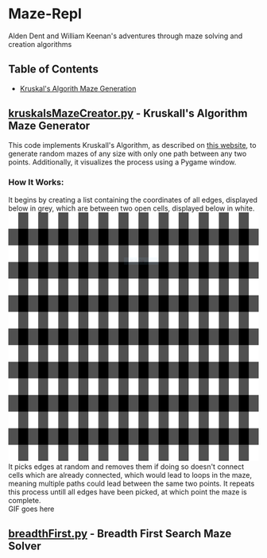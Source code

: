 # Maze-Repl
Alden Dent and William Keenan's adventures through maze solving and creation algorithms

## Table of Contents
* [Kruskal's Algorith Maze Generation](#kruskalsmazecreatorpy---kruskalls-algorithm-maze-generation) <br/>

## [kruskalsMazeCreator.py](https://github.com/willhk10/Maze-Repl/blob/main/kruskalsMazeCreator.py) - Kruskall's Algorithm Maze Generator
This code implements Kruskall's Algorithm, as described on [this website](https://weblog.jamisbuck.org/2011/1/3/maze-generation-kruskal-s-algorithm), to generate random mazes of any size with only one path between any two points. Additionally, it visualizes the process using a Pygame window.
### How It Works:
It begins by creating a list containing the coordinates of all edges, displayed below in grey, which are between two open cells, displayed below in white.
<br/><img src="https://github.com/willhk10/Maze-Repl/blob/main/Media/kruskalsBeforeCreation.png" alt="alt text" width="600" height="500"><br/>
It picks edges at random and removes them if doing so doesn't connect cells which are already connected, which would lead to loops in the maze, meaning multiple paths could lead between the same two points. It repeats this process untill all edges have been picked, at which point the maze is complete.
<br/> GIF goes here <br/>

## [breadthFirst.py](https://github.com/willhk10/Maze-Repl/blob/main/breadthFirst.py) - Breadth First Search Maze Solver


